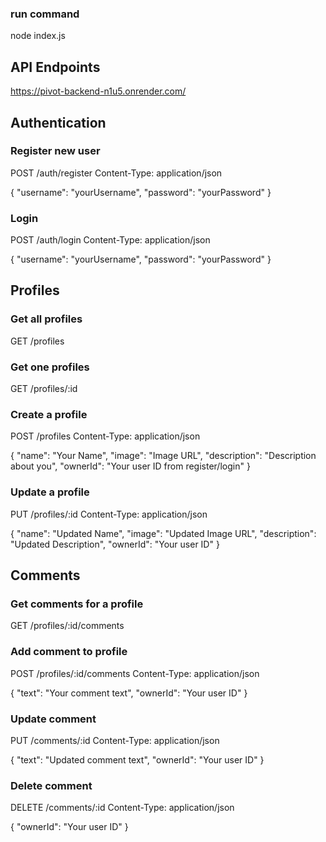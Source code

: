 ### run command
node index.js

## API Endpoints
https://pivot-backend-n1u5.onrender.com/

## Authentication

### Register new user

POST /auth/register
Content-Type: application/json

{
  "username": "yourUsername",
  "password": "yourPassword"
}

### Login

POST /auth/login
Content-Type: application/json

{
  "username": "yourUsername",
  "password": "yourPassword"
}

## Profiles

### Get all profiles

GET /profiles

### Get one profiles

GET /profiles/:id

### Create a profile

POST /profiles
Content-Type: application/json

{
  "name": "Your Name",
  "image": "Image URL",
  "description": "Description about you",
  "ownerId": "Your user ID from register/login"
}

### Update a profile

PUT /profiles/:id
Content-Type: application/json

{
  "name": "Updated Name",
  "image": "Updated Image URL",
  "description": "Updated Description",
  "ownerId": "Your user ID"
}

## Comments

### Get comments for a profile

GET /profiles/:id/comments

### Add comment to profile

POST /profiles/:id/comments
Content-Type: application/json

{
  "text": "Your comment text",
  "ownerId": "Your user ID"
}

### Update comment
PUT /comments/:id
Content-Type: application/json

{
  "text": "Updated comment text",
  "ownerId": "Your user ID"
}


### Delete comment

DELETE /comments/:id
Content-Type: application/json

{
  "ownerId": "Your user ID"
}
